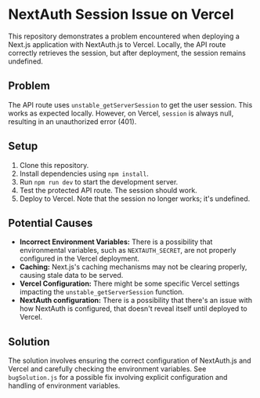 # NextAuth Session Issue on Vercel

This repository demonstrates a problem encountered when deploying a Next.js application with NextAuth.js to Vercel. Locally, the API route correctly retrieves the session, but after deployment, the session remains undefined.

## Problem
The API route uses `unstable_getServerSession` to get the user session.  This works as expected locally. However, on Vercel, `session` is always null, resulting in an unauthorized error (401).

## Setup
1. Clone this repository.
2. Install dependencies using `npm install`.
3. Run `npm run dev` to start the development server.
4. Test the protected API route. The session should work.
5. Deploy to Vercel. Note that the session no longer works; it's undefined.

## Potential Causes
* **Incorrect Environment Variables:** There is a possibility that environmental variables, such as `NEXTAUTH_SECRET`, are not properly configured in the Vercel deployment.
* **Caching:** Next.js's caching mechanisms may not be clearing properly, causing stale data to be served.
* **Vercel Configuration:** There might be some specific Vercel settings impacting the `unstable_getServerSession` function.
* **NextAuth configuration:** There is a possibility that there's an issue with how NextAuth is configured, that doesn't reveal itself until deployed to Vercel.

## Solution
The solution involves ensuring the correct configuration of NextAuth.js and Vercel and carefully checking the environment variables.  See `bugSolution.js` for a possible fix involving explicit configuration and handling of environment variables.